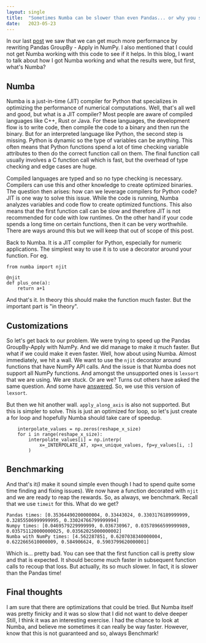 ```yaml
---
layout: single
title:  "Sometimes Numba can be slower than even Pandas... or why you should always benchmark"
date:   2023-05-23
---
```


In our last [post](../blog_pandas_groupby_with_numpy/) we saw that we can get much
more performance by rewriting Pandas GroupBy - Apply in NumPy. 
I also mentioned that I could not get Numba working with this code to see if it helps. 
In this blog, I want to talk about how I got Numba working and what the results were, 
but first, what's Numba?

## Numba

Numba is a just-in-time (JIT) compiler for Python 
that specializes in optimizing the performance of numerical computations. 
Well, that's all well and good, but what is a JIT compiler?
Most people are aware of compiled languages like C++, Rust or Java.
For these languages, the development flow is to write code, 
then compile the code to a binary and then run the binary. 
But for an interpreted language like Python, the second step is missing. 
Python is dynamic so the type of variables can be anything. 
This often means that Python functions spend a lot of time
checking variable attributes to then do the correct function call on them.
The final function call usually involves a C function call which is fast, 
but the overhead of type checking and edge cases are huge.

Compiled languages are typed and so no type checking is necessary. 
Compilers can use this and other knowledge to create optimized binaries.
The question then arises: how can we leverage compilers for Python code? 
JIT is one way to solve this issue. 
While the code is running, Numba analyzes variables and code flow to create optimized functions.
This also means that the first function call can be slow and therefore JIT
is not recommended for code with low runtimes. On the other hand if your code
spends a long time on certain functions, then it can be very worthwhile.
There are ways around this but we will keep that out of scope of this post. 

Back to Numba. It is a JIT compiler for Python, especially for numeric applications. 
The simplest way to use it is to use a decorator around your function. For eg.

```
from numba import njit

@njit
def plus_one(a):
    return a+1
```

And that's it. In theory this should make the function much faster. 
But the important part is "in theory".

## Customizations

So let's get back to our problem. We were trying to speed up
the Pandas GroupBy-Apply with NumPy. And we did manage to make it much faster.
But what if we could make it even faster. Well, how about using Numba.
Almost immediately, we hit a wall. We want to use the `njit` decorator
around functions that have NumPy API calls. And the issue is that Numba
does not support all NumPy functions. And amongst the unsupported ones
is `lexsort` that we are using. We are stuck. Or are we?
Turns out others have asked the same question. And some have [answered](https://github.com/numba/numba/issues/5688). 
So, we use this version of `lexsort`. 

But then we hit another wall. `apply_along_axis` is also not supported. 
But this is simpler to solve. 
This is just an optimized for loop, so let's just create a for loop and hopefully Numba should take care of speedup.

```
    interpolate_values = np.zeros(reshape_x_size)
    for i in range(reshape_x_size):
        interpolate_values[i] = np.interp(
            x=_INTERPOLATE_AT, xp=x_unique_values, fp=y_values[i, :]
        )
```

## Benchmarking

And that's it(I make it sound simple even though I had to spend quite some time finding and fixing issues).
We now have a function decorated with `njit` and we are ready to reap the rewards. 
So, as always, we benchmark. Recall that we use `timeit` for this. What do we get?

```
Pandas times: [0.35364490200000004, 0.33443024, 0.3303176189999999, 0.32855506999999995, 0.33024766799999994]
Numpy times: [0.0469579229999999, 0.036730967, 0.03578966599999989, 0.035751120000000025, 0.03562025000000002]
Numba with NumPy times: [4.562287851, 0.6207038340000004, 0.6222665610000009, 0.584906624, 0.5903799620000001]
```

Which is... pretty bad. You can see that the first function call is pretty slow
and that is expected. It should become much faster in subsequent function calls to recoup that loss.
But actually, its so much slower. 
In fact, it is slower than the Pandas time!


## Final thoughts

I am sure that there are optimizations that could be tried.
But Numba itself was pretty finicky and it was so slow that I did not want to delve deeper
Still, I think it was an interesting exercise. 
I had the chance to look at Numba, and believe me sometimes it can really be way faster.
However, know that this is not guaranteed and so, always Benchmark!

  

